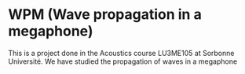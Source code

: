 # WPM (Wave propagation in a megaphone)
This is a project done in the Acoustics course LU3ME105 at Sorbonne Université. We have studied the propagation of waves in a megaphone
